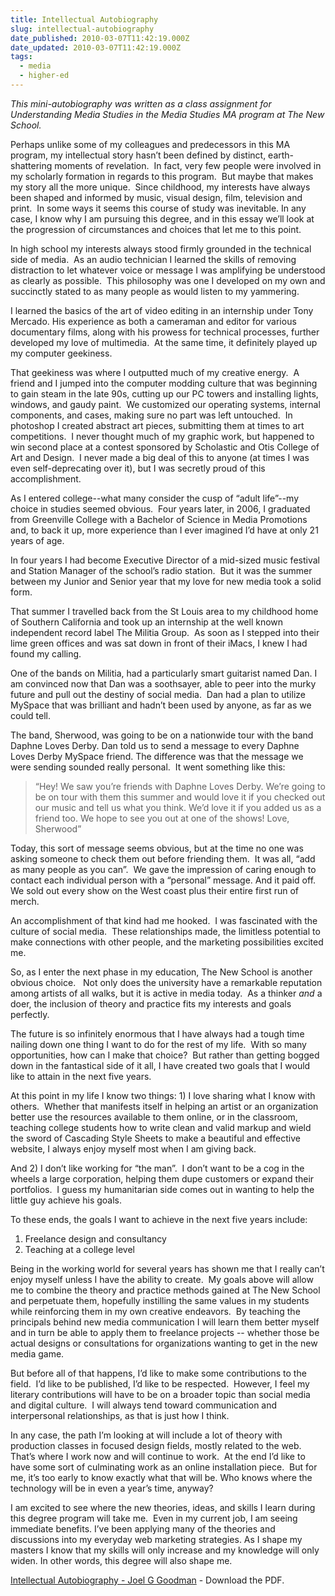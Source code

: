 ```yaml
---
title: Intellectual Autobiography
slug: intellectual-autobiography
date_published: 2010-03-07T11:42:19.000Z
date_updated: 2010-03-07T11:42:19.000Z
tags:
  - media
  - higher-ed
---
```


*This mini-autobiography was written as a class assignment for Understanding Media Studies in the Media Studies MA program at The New School.*

Perhaps unlike some of my colleagues and predecessors in this MA program, my intellectual story hasn’t been defined by distinct, earth-shattering moments of revelation.  In fact, very few people were involved in my scholarly formation in regards to this program.  But maybe that makes my story all the more unique.  Since childhood, my interests have always been shaped and informed by music, visual design, film, television and print.  In some ways it seems this course of study was inevitable. In any case, I know why I am pursuing this degree, and in this essay we’ll look at the progression of circumstances and choices that let me to this point.

In high school my interests always stood firmly grounded in the technical side of media.  As an audio technician I learned the skills of removing distraction to let whatever voice or message I was amplifying be understood as clearly as possible.  This philosophy was one I developed on my own and succinctly stated to as many people as would listen to my yammering.

I learned the basics of the art of video editing in an internship under Tony Mercado. His experience as both a cameraman and editor for various documentary films, along with his prowess for technical processes, further developed my love of multimedia.  At the same time, it definitely played up my computer geekiness.

That geekiness was where I outputted much of my creative energy.  A friend and I jumped into the computer modding culture that was beginning to gain steam in the late 90s, cutting up our PC towers and installing lights, windows, and gaudy paint.  We customized our operating systems, internal components, and cases, making sure no part was left untouched.  In photoshop I created abstract art pieces, submitting them at times to art competitions.  I never thought much of my graphic work, but happened to win second place at a contest sponsored by Scholastic and Otis College of Art and Design.  I never made a big deal of this to anyone (at times I was even self-deprecating over it), but I was secretly proud of this accomplishment.

As I entered college--what many consider the cusp of “adult life”--my choice in studies seemed obvious.  Four years later, in 2006, I graduated from Greenville College with a Bachelor of Science in Media Promotions and, to back it up, more experience than I ever imagined I’d have at only 21 years of age.

In four years I had become Executive Director of a mid-sized music festival and Station Manager of the school’s radio station.  But it was the summer between my Junior and Senior year that my love for new media took a solid form.

That summer I travelled back from the St Louis area to my childhood home of Southern California and took up an internship at the well known independent record label The Militia Group.  As soon as I stepped into their lime green offices and was sat down in front of their iMacs, I knew I had found my calling.

One of the bands on Militia, had a particularly smart guitarist named Dan. I am convinced now that Dan was a soothsayer, able to peer into the murky future and pull out the destiny of social media.  Dan had a plan to utilize MySpace that was brilliant and hadn’t been used by anyone, as far as we could tell.

The band, Sherwood, was going to be on a nationwide tour with the band Daphne Loves Derby. Dan told us to send a message to every Daphne Loves Derby MySpace friend. The difference was that the message we were sending sounded really personal.  It went something like this:

> “Hey! We saw you’re friends with Daphne Loves Derby. We’re going to be on tour with them this summer and would love it if you checked out our music and tell us what you think. We’d love it if you added us as a friend too. We hope to see you out at one of the shows! Love, Sherwood”

Today, this sort of message seems obvious, but at the time no one was asking someone to check them out before friending them.  It was all, “add as many people as you can”.  We gave the impression of caring enough to contact each individual person with a “personal” message. And it paid off. We sold out every show on the West coast plus their entire first run of merch.

An accomplishment of that kind had me hooked.  I was fascinated with the culture of social media.  These relationships made, the limitless potential to make connections with other people, and the marketing possibilities excited me.

So, as I enter the next phase in my education, The New School is another obvious choice.   Not only does the university have a remarkable reputation among artists of all walks, but it is active in media today.  As a thinker *and* a doer, the inclusion of theory and practice fits my interests and goals perfectly.

The future is so infinitely enormous that I have always had a tough time nailing down one thing I want to do for the rest of my life.  With so many opportunities, how can I make that choice?  But rather than getting bogged down in the fantastical side of it all, I have created two goals that I would like to attain in the next five years.

At this point in my life I know two things: 1) I love sharing what I know with others.  Whether that manifests itself in helping an artist or an organization better use the resources available to them online, or in the classroom, teaching college students how to write clean and valid markup and wield the sword of Cascading Style Sheets to make a beautiful and effective website, I always enjoy myself most when I am giving back.

And 2) I don’t like working for “the man”.  I don’t want to be a cog in the wheels a large corporation, helping them dupe customers or expand their portfolios.  I guess my humanitarian side comes out in wanting to help the little guy achieve his goals.

To these ends, the goals I want to achieve in the next five years include:

1. Freelance design and consultancy
2. Teaching at a college level

Being in the working world for several years has shown me that I really can’t enjoy myself unless I have the ability to create.  My goals above will allow me to combine the theory and practice methods gained at The New School and perpetuate them, hopefully instilling the same values in my students while reinforcing them in my own creative endeavors.  By teaching the principals behind new media communication I will learn them better myself and in turn be able to apply them to freelance projects -- whether those be actual designs or consultations for organizations wanting to get in the new media game.

But before all of that happens, I’d like to make some contributions to the field.  I’d like to be published, I’d like to be respected.  However, I feel my literary contributions will have to be on a broader topic than social media and digital culture.  I will always tend toward communication and interpersonal relationships, as that is just how I think.

In any case, the path I’m looking at will include a lot of theory with production classes in focused design fields, mostly related to the web.  That’s where I work now and will continue to work.  At the end I’d like to have some sort of culminating work as an online installation piece.  But for me, it’s too early to know exactly what that will be. Who knows where the technology will be in even a year’s time, anyway?

I am excited to see where the new theories, ideas, and skills I learn during this degree program will take me.  Even in my current job, I am seeing immediate benefits. I’ve been applying many of the theories and discussions into my everyday web marketing strategies. As I shape my masters I know that my skills will only increase and my knowledge will only widen. In other words, this degree will also shape me.

[Intellectual Autobiography - Joel G Goodman](http://joelgoodman.wpengine.com/wp-content/uploads/2010/03/GoodmanIntellectualAutobiography1.pdf) - Download the PDF.
